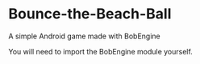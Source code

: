 # Bounce-the-Beach-Ball
A simple Android game made with BobEngine

You will need to import the BobEngine module yourself.
